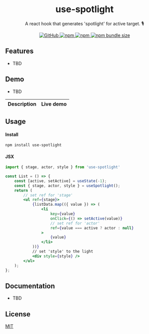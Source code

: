 <div align="center"> <h1>use-spotlight</h1>
	<p>A react hook that generates 'spotlight' for active target. 🎙</p>
    <p>
        <a href="https://github.com/9am/use-spotlight/blob/main/LICENSE">
            <img alt="GitHub" src="https://img.shields.io/github/license/9am/use-spotlight?style=flat-square&color=success">
        </a>
        <a href="https://www.npmjs.com/package/@9am/use-spotlight">
            <img alt="npm" src="https://img.shields.io/npm/v/@9am/use-spotlight?style=flat-square&color=orange">
        </a>
        <a href="https://www.npmjs.com/package/@9am/use-spotlight">
            <img alt="npm" src="https://img.shields.io/npm/dt/@9am/use-spotlight?style=flat-square&color=blue">
        </a>
        <a href="https://bundlephobia.com/package/@9am/use-spotlight@latest">
            <img alt="npm bundle size" src="https://img.shields.io/bundlephobia/minzip/@9am/use-spotlight?style=flat-square">
        </a>
    </p>
</div>

## Features

- TBD

## Demo

- TBD

|Description|Live demo|
|:---------:|:-------:|


## Usage

#### Install

```sh
npm install use-spotlight
```

#### JSX

```jsx
import { stage, actor, style } from 'use-spotlight'

const List = () => {
    const [active, setActive] = useState(-1);
    const { stage, actor, style } = useSpotlight();
    return (
        // set ref for 'stage'
        <ul ref={stage}>
            {listData.map(({ value }) => (
                <li
                    key={value}
                    onClick={() => setActive(value)}
                    // set ref for 'actor'
                    ref={value === active ? actor : null}
                >
                    {value}
                </li>
            ))}
            // set 'style' to the light
            <div style={style} />
        </ul>
    );
};
```

## Documentation

- TBD

## License
[MIT](LICENSE)
